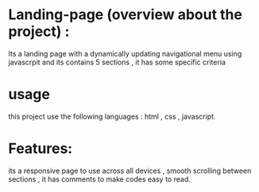 # Landing-page (overview about the project) :
Its a landing page with a dynamically updating navigational menu using javascrpit and its contains 5 sections , it has some specific criteria
# usage
this project use the following languages :
html , css , javascript.
# Features:
its a responsive page to use across all devices ,
smooth scrolling between sections ,
it has comments to make codes easy to read.

